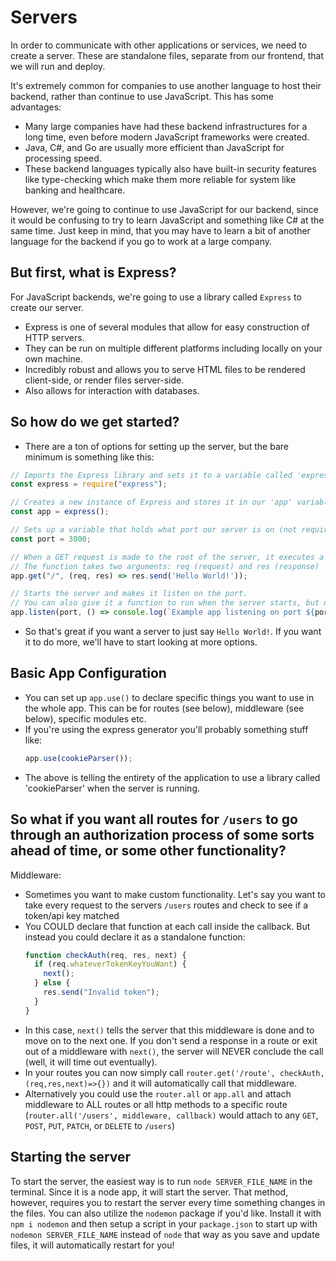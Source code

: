 # Servers

In order to communicate with other applications or services, we need to create a server. These are standalone files, separate from our frontend, that we will run and deploy.

It's extremely common for companies to use another language to host their backend, rather than continue to use JavaScript. This has some advantages:

- Many large companies have had these backend infrastructures for a long time, even before modern JavaScript frameworks were created.
- Java, C#, and Go are usually more efficient than JavaScript for processing speed.
- These backend languages typically also have built-in security features like type-checking which make them more reliable for system like banking and healthcare.

However, we're going to continue to use JavaScript for our backend, since it would be confusing to try to learn JavaScript and something like C# at the same time. Just keep in mind, that you may have to learn a bit of another language for the backend if you go to work at a large company.

## But first, what is Express?

For JavaScript backends, we're going to use a library called `Express` to create our server.

- Express is one of several modules that allow for easy construction of HTTP servers.
- They can be run on multiple different platforms including locally on your own machine.
- Incredibly robust and allows you to serve HTML files to be rendered client-side, or render files server-side.
- Also allows for interaction with databases.

## So how do we get started?

- There are a ton of options for setting up the server, but the bare minimum is something like this:

```javascript
// Imports the Express library and sets it to a variable called 'express'
const express = require("express");

// Creates a new instance of Express and stores it in our 'app' variable.
const app = express();

// Sets up a variable that holds what port our server is on (not required, but can be useful)
const port = 3000;

// When a GET request is made to the root of the server, it executes a given function
// The function takes two arguments: req (request) and res (response)
app.get("/", (req, res) => res.send('Hello World!'));

// Starts the server and makes it listen on the port.
// You can also give it a function to run when the server starts, but not required.
app.listen(port, () => console.log(`Example app listening on port ${port}!`));
```

- So that's great if you want a server to just say `Hello World!`. If you want it to do more, we'll have to start looking at more options.

## Basic App Configuration

- You can set up `app.use()` to declare specific things you want to use in the whole app. This can be for routes (see below), middleware (see below), specific modules etc.
- If you're using the express generator you'll probably something stuff like:
  ```javascript
  app.use(cookieParser());
  ```
- The above is telling the entirety of the application to use a library called 'cookieParser' when the server is running.

## So what if you want all routes for `/users` to go through an authorization process of some sorts ahead of time, or some other functionality?

Middleware:

- Sometimes you want to make custom functionality. Let's say you want to take every request to the servers `/users` routes and check to see if a token/api key matched
- You COULD declare that function at each call inside the callback. But instead you could declare it as a standalone function:
  ```javascript
  function checkAuth(req, res, next) {
    if (req.whateverTokenKeyYouWant) {
      next();
    } else {
      res.send("Invalid token");
    }
  }
  ```
- In this case, `next()` tells the server that this middleware is done and to move on to the next one. If you don't send a response in a route or exit out of a middleware with `next()`, the server will NEVER conclude the call (well, it will time out eventually).
- In your routes you can now simply call `router.get('/route', checkAuth, (req,res,next)=>{})` and it will automatically call that middleware.
- Alternatively you could use the `router.all` or `app.all` and attach middleware to ALL routes or all http methods to a specific route (`router.all('/users', middleware, callback)` would attach to any `GET`, `POST`, `PUT`, `PATCH`, or `DELETE` to `/users`)

## Starting the server

To start the server, the easiest way is to run `node SERVER_FILE_NAME` in the terminal. Since it is a node app, it will start the server. That method, however, requires you to restart the server every time something changes in the files. You can also utilize the `nodemon` package if you'd like. Install it with `npm i nodemon` and then setup a script in your `package.json` to start up with `nodemon SERVER_FILE_NAME` instead of `node` that way as you save and update files, it will automatically restart for you!

